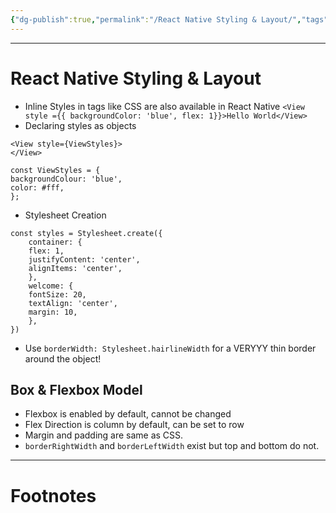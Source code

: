 ```yaml
---
{"dg-publish":true,"permalink":"/React Native Styling & Layout/","tags":["coding"]}
---
```



---
# React Native Styling & Layout
- Inline Styles in tags like CSS are also available in React Native `<View style ={{ backgroundColor: 'blue', flex: 1}}>Hello World</View>`
- Declaring styles as objects 
```React
<View style={ViewStyles}>
</View>

const ViewStyles = {
backgroundColour: 'blue',
color: #fff,
};
```
- Stylesheet Creation
```React
const styles = Stylesheet.create({
	container: {
	flex: 1,
	justifyContent: 'center',
	alignItems: 'center',
	},
	welcome: {
	fontSize: 20,
	textAlign: 'center',
	margin: 10,
	},
})
```
- Use `borderWidth: Stylesheet.hairlineWidth` for a VERYYY thin border around the object!
## Box & Flexbox Model
- Flexbox is enabled by default, cannot be changed
- Flex Direction is column by default, can be set to row
- Margin and padding are same as CSS.
- `borderRightWidth` and `borderLeftWidth` exist but top and bottom do not.


---
# Footnotes